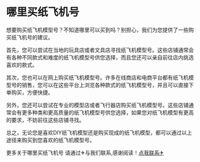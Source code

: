 # 哪里买纸飞机号

想要购买纸飞机模型号？不知道哪里可以买到吗？别担心，我们为您提供了一些购买纸飞机号的建议。

首先，您可以尝试在当地的玩具店或者文具店寻找纸飞机模型号。这些店铺通常会有各种不同款式和难度的纸飞机模型号供您选择，而且您还可以亲自前往店内挑选喜欢的款式。

其次，您也可以在网上购买纸飞机模型号。许多在线商店和电商平台都有纸飞机模型号的销售，您可以在这些平台上浏览各种款式的纸飞机模型号，并且可以直接下单购买，方便快捷。

另外，您还可以尝试在专业的模型店或者飞行器店购买纸飞机模型号。这些店铺通常会有更多种类和更高质量的纸飞机模型号供您选择，如果您对纸飞机模型有更高的要求，不妨前往这些店铺寻找。

总之，无论您是喜欢DIY纸飞机模型还是购买现成的纸飞机模型，都可以通过以上途径来购买到您喜欢的纸飞机模型号。

更多关于哪里买纸飞机号 请通过✈与我们联系,感谢阅读！[点我联系✈](https://qa.G208.com)